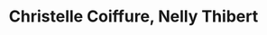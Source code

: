 ---
title: "Christelle Coiffure, Nelly Thibert"
url: /ruffey-sur-seille/christelle-coiffure-nelly-thibert/
shop: coiffeur
---